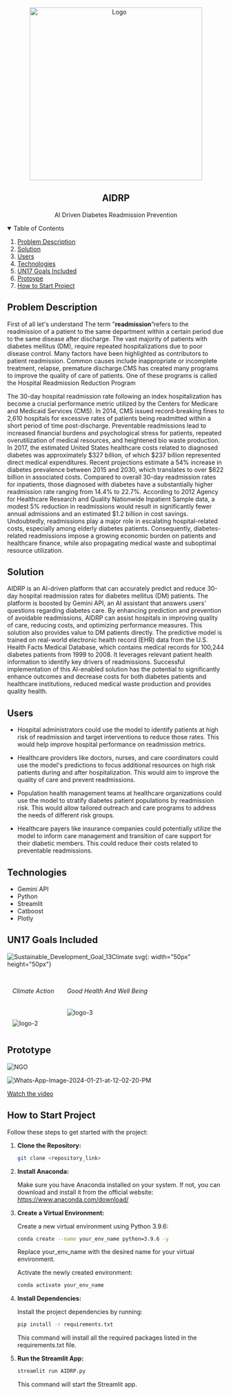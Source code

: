 <!-- PROJECT LOGO -->
<br />
<p align="center">
	<img src="https://i.ibb.co/hHrzvNm/logo.jpg" alt="Logo" width="400">
	<h2 align="center">AIDRP</h2>

  <p align="center">
    AI Driven Diabetes Readmission Prevention
    <br />
  </p>
</p>


<!-- TABLE OF CONTENTS -->
<details open="open">
  <summary>Table of Contents</summary>
  <ol>
    <li>
      <a href="#Problem-Description">Problem Description </a>
    </li>
    <li>
      <a href="#Solution">Solution</a>
    </li>
    <li>
      <a href="#Users">Users</a>
    </li>
    <li>
      <a href="#Technologies">Technologies</a>
    </li>
    <li>
      <a href="#UN17-Goals-Included">UN17 Goals Included</a>
    </li>
    <li>
      <a href="#Prototype">Protoype</a>
    </li>
    <li>
	    <a href = "How-to-Start-Project">How to Start Project</a>
    </li>
  </ol>
</details>

<!-- ABOUT THE PROJECT -->
## Problem Description
First of all let's understand The term "**readmission**”refers to the readmission of a patient to the same department within a certain period due to the same disease after discharge. The vast majority of patients with diabetes mellitus (DM), require repeated hospitalizations due to poor disease control. Many factors have been highlighted as contributors to patient readmission. Common causes include inappropriate or incomplete treatment, relapse, premature discharge.CMS has created many programs to improve the quality of care of patients. One of these programs is called the Hospital Readmission Reduction Program

The 30-day hospital readmission rate following an index hospitalization has become a crucial performance metric utilized by the Centers for Medicare and Medicaid Services (CMS). In 2014, CMS issued record-breaking fines to 2,610 hospitals for excessive rates of patients being readmitted within a short period of time post-discharge. Preventable readmissions lead to increased financial burdens and psychological stress for patients, repeated overutilization of medical resources, and heightened bio waste production. In 2017, the estimated United States healthcare costs related to diagnosed diabetes was approximately $327 billion, of which $237 billion represented direct medical expenditures. Recent projections estimate a 54% increase in diabetes prevalence between 2015 and 2030, which translates to over $622 billion in associated costs. Compared to overall 30-day readmission rates for inpatients, those diagnosed with diabetes have a substantially higher readmission rate ranging from 14.4% to 22.7%. According to 2012 Agency for Healthcare Research and Quality Nationwide Inpatient Sample data, a modest 5% reduction in readmissions would result in significantly fewer annual admissions and an estimated $1.2 billion in cost savings. Undoubtedly, readmissions play a major role in escalating hospital-related costs, especially among elderly diabetes patients. Consequently, diabetes-related readmissions impose a growing economic burden on patients and healthcare finance, while also propagating medical waste and suboptimal resource utilization.




## Solution 
AIDRP is an AI-driven platform that can accurately predict and reduce 30-day hospital readmission rates for diabetes mellitus (DM) patients. The platform is boosted by Gemini API, an AI assistant that answers users' questions regarding diabetes care. By enhancing prediction and prevention of avoidable readmissions, AIDRP can assist hospitals in improving quality of care, reducing costs, and optimizing performance measures. This solution also provides value to DM patients directly. The predictive model is trained on real-world electronic health record (EHR) data from the U.S. Health Facts Medical Database, which contains medical records for 100,244 diabetes patients from 1999 to 2008. It leverages relevant patient health information to identify key drivers of readmissions. Successful implementation of this AI-enabled solution has the potential to significantly enhance outcomes and decrease costs for both diabetes patients and healthcare institutions, reduced medical waste production and provides quality health.


## Users
- Hospital administrators could use the model to identify patients at high risk of readmission and target interventions to reduce those rates. This would help improve hospital performance on readmission metrics.

- Healthcare providers like doctors, nurses, and care coordinators could use the model's predictions to focus additional resources on high risk patients during and after hospitalization. This would aim to improve the quality of care and prevent readmissions.

- Population health management teams at healthcare organizations could use the model to stratify diabetes patient populations by readmission risk. This would allow tailored outreach and care programs to address the needs of different risk groups.

- Healthcare payers like insurance companies could potentially utilize the model to inform care management and transition of care support for their diabetic members. This could reduce their costs related to preventable readmissions.


## Technologies
- Gemini API
- Python
- Streamlit
- Catboost
- Plotly


<!-- GOALS -->
## UN17 Goals Included
![Sustainable_Development_Goal_13Climate svg](https://github.com/Krish-Goyani/AIDRP-AI_Driven_Diabetes_Readmission_Prevention/assets/130249490/950342dc-4533-4ac0-83f6-33316d37a7f0){: width="50px" height="50px"}

<div style="padding:12px; display:flex; gap:30px">
<div>
<h6>Climate Action</h6>
<img style="margin-top:25px" src="https://i.ibb.co/NYRmypy/logo-2.jpg" alt="logo-2">
</div>

<div>
<h6>Good Health And Well Being</h6>
<img src="https://i.ibb.co/xJbZZy6/logo-3.jpg" alt="logo-3">
</div>
</div>

## Prototype

<img src="https://i.ibb.co/mNpg5bV/NGO.png" alt="NGO" border="0"></a><br />

<img src="https://i.ibb.co/kJLyLYj/Whats-App-Image-2024-01-21-at-12-02-20-PM.jpg" alt="Whats-App-Image-2024-01-21-at-12-02-20-PM" border="0">

[Watch the video](https://youtu.be/wnj20jZMTYA)


## How to Start Project

Follow these steps to get started with the project:

1. **Clone the Repository:**
   ```bash
   git clone <repository_link>
   ```
2. **Install Anaconda:**
   
   Make sure you have Anaconda installed on your system. If not, you can download and install it from the official website: https://www.anaconda.com/download/
   
4. **Create a Virtual Environment:**
   
   Create a new virtual environment using Python 3.9.6:

   ```bash
   conda create --name your_env_name python=3.9.6 -y
   ```
   Replace your_env_name with the desired name for your virtual environment.
   
   Activate the newly created environment:
   ```bash
   conda activate your_env_name
   ```
5. **Install Dependencies:**
   
   Install the project dependencies by running:
   ```bash
   pip install -r requirements.txt
   ```
   This command will install all the required packages listed in the requirements.txt file.

6. **Run the Streamlit App:**
   ```bash
   streamlit run AIDRP.py
   ```
   This command will start the Streamlit app.


